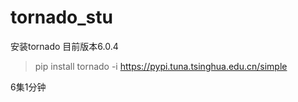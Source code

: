 # tornado_stu
安装tornado 
目前版本6.0.4
>pip install tornado -i https://pypi.tuna.tsinghua.edu.cn/simple

6集1分钟

